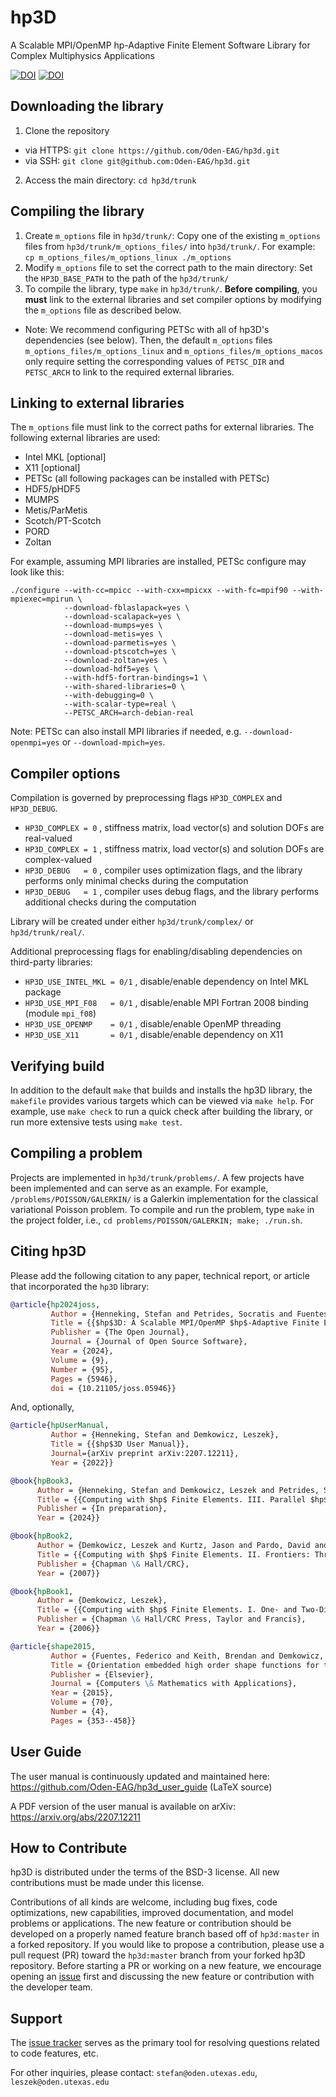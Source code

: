 # hp3D
A Scalable MPI/OpenMP hp-Adaptive Finite Element Software Library
for Complex Multiphysics Applications

[![DOI](https://joss.theoj.org/papers/10.21105/joss.05946/status.svg)](https://doi.org/10.21105/joss.05946)
[![DOI](https://zenodo.org/badge/DOI/10.5281/zenodo.10763374.svg)](https://doi.org/10.5281/zenodo.10763374)

## Downloading the library
1. Clone the repository
- via HTTPS: `git clone https://github.com/Oden-EAG/hp3d.git`
- via SSH: `git clone git@github.com:Oden-EAG/hp3d.git`
2. Access the main directory: `cd hp3d/trunk`

## Compiling the library
1. Create `m_options` file in `hp3d/trunk/`:
Copy one of the existing `m_options` files from `hp3d/trunk/m_options_files/` into `hp3d/trunk/`.
For example: `cp m_options_files/m_options_linux ./m_options`
2. Modify `m_options` file to set the correct path to the main directory:
Set the `HP3D_BASE_PATH` to the path of the `hp3d/trunk/`
3. To compile the library, type `make` in `hp3d/trunk/`. **Before compiling**, you **must** link to the external libraries and set compiler options by modifying the `m_options` file as described below.

- Note: We recommend configuring PETSc with all of hp3D's dependencies (see below). Then, the default `m_options` files `m_options_files/m_options_linux` and `m_options_files/m_options_macos` only require setting the corresponding values of `PETSC_DIR` and `PETSC_ARCH` to link to the required external libraries.

## Linking to external libraries
The `m_options` file must link to the correct paths for external libraries. The following external libraries are used:
- Intel MKL [optional]
- X11 [optional]
- PETSc (all following packages can be installed with PETSc)
- HDF5/pHDF5
- MUMPS
- Metis/ParMetis
- Scotch/PT-Scotch
- PORD
- Zoltan

For example, assuming MPI libraries are installed,
PETSc configure may look like this:
```
./configure --with-cc=mpicc --with-cxx=mpicxx --with-fc=mpif90 --with-mpiexec=mpirun \
            --download-fblaslapack=yes \
            --download-scalapack=yes \
            --download-mumps=yes \
            --download-metis=yes \
            --download-parmetis=yes \
            --download-ptscotch=yes \
            --download-zoltan=yes \
            --download-hdf5=yes \
            --with-hdf5-fortran-bindings=1 \
            --with-shared-libraries=0 \
            --with-debugging=0 \
            --with-scalar-type=real \
            --PETSC_ARCH=arch-debian-real
```
Note: PETSc can also install MPI libraries if needed,
e.g. `--download-openmpi=yes` or `--download-mpich=yes`.

## Compiler options
Compilation is governed by preprocessing flags `HP3D_COMPLEX` and `HP3D_DEBUG`.
- `HP3D_COMPLEX = 0` , stiffness matrix, load vector(s) and solution DOFs are real-valued
- `HP3D_COMPLEX = 1` , stiffness matrix, load vector(s) and solution DOFs are complex-valued
- `HP3D_DEBUG   = 0` , compiler uses optimization flags, and the library performs only minimal checks during the computation
- `HP3D_DEBUG   = 1` , compiler uses debug flags, and the library performs additional checks during the computation

Library will be created under either `hp3d/trunk/complex/` or `hp3d/trunk/real/`.

Additional preprocessing flags for enabling/disabling dependencies on third-party libraries:
- `HP3D_USE_INTEL_MKL = 0/1` , disable/enable dependency on Intel MKL package
- `HP3D_USE_MPI_F08   = 0/1` , disable/enable MPI Fortran 2008 binding (module `mpi_f08`)
- `HP3D_USE_OPENMP    = 0/1` , disable/enable OpenMP threading
- `HP3D_USE_X11       = 0/1` , disable/enable dependency on X11

## Verifying build
In addition to the default `make` that builds and installs the hp3D library, the `makefile` provides various targets which can be viewed via `make help`. For example, use `make check` to run a quick check after building the library, or run more extensive tests using `make test`.

## Compiling a problem
Projects are implemented in `hp3d/trunk/problems/`. A few projects have been implemented and can serve as an example. For example, `/problems/POISSON/GALERKIN/` is a Galerkin implementation for the classical variational Poisson problem. To compile and run the problem, type `make`  in the project folder, i.e., `cd problems/POISSON/GALERKIN; make; ./run.sh`.

## Citing hp3D
Please add the following citation to any paper, technical report, or article that incorporated the `hp3D` library:
```bibtex
@article{hp2024joss,
         Author = {Henneking, Stefan and Petrides, Socratis and Fuentes, Federico and Badger, Jacob and Demkowicz, Leszek},
         Title = {{$hp$3D: A Scalable MPI/OpenMP $hp$-Adaptive Finite Element Software Library for Complex Multiphysics Applications}},
         Publisher = {The Open Journal},
         Journal = {Journal of Open Source Software},
         Year = {2024},
         Volume = {9}, 
         Number = {95}, 
         Pages = {5946},
         doi = {10.21105/joss.05946}}
```
And, optionally,
```bibtex
@article{hpUserManual,
         Author = {Henneking, Stefan and Demkowicz, Leszek},
         Title = {{$hp$3D User Manual}},
         Journal={arXiv preprint arXiv:2207.12211},
         Year = {2022}}
```
```bibtex
@book{hpBook3,
      Author = {Henneking, Stefan and Demkowicz, Leszek and Petrides, Socratis and Fuentes, Federico and Keith, Brendan and Gatto, Paolo},
      Title = {{Computing with $hp$ Finite Elements. III. Parallel $hp$3D Code}},
      Publisher = {In preparation},
      Year = {2024}}
```
```bibtex
@book{hpBook2,
      Author = {Demkowicz, Leszek and Kurtz, Jason and Pardo, David and Paszy\'{n}ski, Maciej and Rachowicz, Waldemar and Zdunek, Adam},
      Title = {{Computing with $hp$ Finite Elements. II. Frontiers: Three-Dimensional Elliptic and Maxwell Problems with Applications}},
      Publisher = {Chapman \& Hall/CRC},
      Year = {2007}}
```
```bibtex
@book{hpBook1,
      Author = {Demkowicz, Leszek},
      Title = {{Computing with $hp$ Finite Elements. I. One- and Two-Dimensional Elliptic and Maxwell Problems}},
      Publisher = {Chapman \& Hall/CRC Press, Taylor and Francis},
      Year = {2006}}
```
```bibtex
@article{shape2015,
         Author = {Fuentes, Federico and Keith, Brendan and Demkowicz, Leszek and Nagaraj, Sriram},
         Title = {Orientation embedded high order shape functions for the exact sequence elements of all shapes},
         Publisher = {Elsevier},
         Journal = {Computers \& Mathematics with Applications},
         Year = {2015},
         Volume = {70},
         Number = {4},
         Pages = {353--458}}
```

## User Guide
The user manual is continuously updated and maintained here:
https://github.com/Oden-EAG/hp3d_user_guide (LaTeX source)

A PDF version of the user manual is available on arXiv: https://arxiv.org/abs/2207.12211

## How to Contribute
hp3D is distributed under the terms of the BSD-3 license. All new contributions must be made under this license.

Contributions of all kinds are welcome, including bug fixes, code optimizations, new capabilities, improved documentation, and model problems or applications. The new feature or contribution should be developed on a properly named feature branch based off of `hp3d:master` in a forked repository. If you would like to propose a contribution, please use a pull request (PR) toward the `hp3d:master` branch from your forked hp3D repository. Before starting a PR or working on a new feature, we encourage opening an [issue](https://github.com/Oden-EAG/hp3d/issues) first and discussing the new feature or contribution with the developer team.

## Support
The [issue tracker](https://github.com/Oden-EAG/hp3d/issues) serves as the primary tool for resolving questions related to code features, etc.

For other inquiries, please contact:
``stefan@oden.utexas.edu``, ``leszek@oden.utexas.edu``
